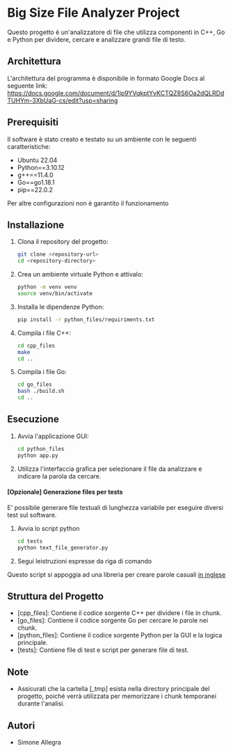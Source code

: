 # Big Size File Analyzer Project

Questo progetto è un'analizzatore di file che utilizza componenti in C++, Go e Python per dividere, cercare e analizzare grandi file di testo.

## Architettura

L'architettura del programma è disponibile in formato Google Docs al seguente link:
https://docs.google.com/document/d/1ip9YVqkptYvKCTQZ8S6Oa2dQLRDdTUHYm-3XbUaG-cs/edit?usp=sharing

## Prerequisiti

Il software è stato creato e testato su un ambiente con le seguenti caratteristiche:

- Ubuntu 22.04 
- Python==3.10.12
- g++==11.4.0
- Go==go1.18.1
- pip==22.0.2

Per altre configurazioni non è garantito il funzionamento

## Installazione

1. Clona il repository del progetto:
    ```sh
    git clone <repository-url>
    cd <repository-directory>
    ```

2. Crea un ambiente virtuale Python e attivalo:
    ```sh
    python -m venv venv
    source venv/bin/activate
    ```

3. Installa le dipendenze Python:
    ```sh
    pip install -r python_files/requiriments.txt
    ```

4. Compila i file C++:
    ```sh
    cd cpp_files
    make
    cd ..
    ```

5. Compila i file Go:
    ```sh
    cd go_files
    bash ./build.sh
    cd ..
    ```

## Esecuzione

1. Avvia l'applicazione GUI:
    ```sh
    cd python_files
    python app.py
    ```

2. Utilizza l'interfaccia grafica per selezionare il file da analizzare e indicare la parola da cercare.

#### [Opzionale] Generazione files per tests

E' possibile generare file testuali di lunghezza variabile per eseguire diversi test sul software.

1. Avvia lo script python
    ```sh
    cd tests
    python text_file_generator.py
    ```

2. Segui leistruzioni espresse da riga di comando

Questo script si appoggia ad una libreria per creare parole casuali <ins>in inglese</ins>

## Struttura del Progetto

- [cpp_files]: Contiene il codice sorgente C++ per dividere i file in chunk.
- [go_files]: Contiene il codice sorgente Go per cercare le parole nei chunk.
- [python_files]: Contiene il codice sorgente Python per la GUI e la logica principale.
- [tests]: Contiene file di test e script per generare file di test.

## Note

- Assicurati che la cartella [_tmp] esista nella directory principale del progetto, poiché verrà utilizzata per memorizzare i chunk temporanei durante l'analisi.

## Autori

- Simone Allegra